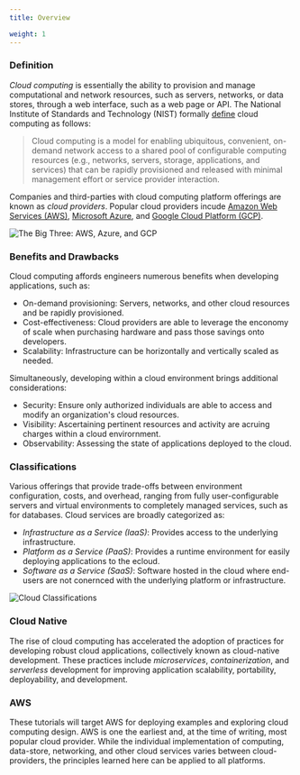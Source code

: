 ```yaml
---
title: Overview

weight: 1
---
```


### Definition

*Cloud computing* is essentially the ability to provision and manage computational and network resources, such as servers, networks, or data stores, through a web interface, such as a web page or API.  The National Institute of Standards and Technology (NIST) formally [define](https://csrc.nist.gov/publications/detail/sp/800-145/final) cloud computing as follows:

> Cloud computing is a model for enabling ubiquitous, convenient, on-demand network access to a shared pool of configurable computing resources (e.g., networks, servers, storage, applications, and services) that can be rapidly provisioned and released with minimal management effort or service provider interaction.

Companies and third-parties with cloud computing platform offerings are known as *cloud providers*. Popular cloud providers incude [Amazon Web Services (AWS)](https://aws.amazon.com/), [Microsoft Azure](https://azure.microsoft.com/en-us/), and [Google Cloud Platform (GCP)](https://cloud.google.com/).

![The Big Three: AWS, Azure, and GCP](/parrots/parrotnotfound.gif)

### Benefits and Drawbacks

Cloud computing affords engineers numerous benefits when developing applications, such as:
- On-demand provisioning: Servers, networks, and other cloud resources and be rapidly provisioned.
- Cost-effectiveness: Cloud providers are able to leverage the enconomy of scale when purchasing hardware and pass those savings onto developers.
- Scalability: Infrastructure can be horizontally and vertically scaled as needed.

Simultaneously, developing within a cloud environment brings additional considerations:
- Security: Ensure only authorized individuals are able to access and modify an organization's cloud resources.
- Visibility: Ascertaining pertinent resources and activity are acruing charges within a cloud envirornment.
- Observability: Assessing the state of applications deployed to the cloud.


### Classifications

Various offerings that provide trade-offs between environment configuration, costs, and overhead, ranging from fully user-configurable servers and virtual environments to completely managed services, such as for databases. Cloud services are broadly categorized as:
- _Infrastructure as a Service (IaaS)_: Provides access to the underlying infrastructure.
- _Platform as a Service (PaaS)_: Provides a runtime environment for easily deploying applications to the ecloud.
- _Software as a Service (SaaS)_: Software hosted in the cloud where end-users are not conernced with the underlying platform or infrastructure.

![Cloud Classifications](/parrots/parrotnotfound.gif)

### Cloud Native

The rise of cloud computing has accelerated the adoption of practices for developing robust cloud applications, collectively known as cloud-native development. These practices include _microservices_, _containerization_, and _serverless_ development for improving application scalability, portability, deployability, and development.

### AWS

These tutorials will target AWS for deploying examples and exploring cloud computing design. AWS is one the earliest and, at the time of writing, most popular cloud provider. While the individual implementation of computing, data-store, networking, and other cloud services varies between cloud-providers, the principles learned here can be applied to all platforms.
